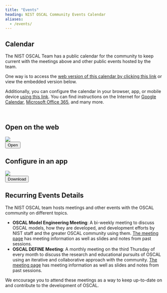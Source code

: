 ```yaml
---
title: "Events"
heading: NIST OSCAL Community Events Calendar
aliases:
  - /events/
---
```


## Calendar

The NIST OSCAL Team has a public calendar for the community to keep current with the meetings above and other public events hosted by the team.

One way is to access the [web version of this calendar by clicking this link](https://outlook.office365.com/calendar/published/553a60383771471381091ed979a954f6@nist.gov/e72d2ca648dc4c3db7470fb7339674f211929765598025548039/calendar.html) or view the embedded version below.

Additionally, you can configure the calendar in your browser, app, or mobile device [using this link](https://outlook.office365.com/owa/calendar/553a60383771471381091ed979a954f6@nist.gov/e72d2ca648dc4c3db7470fb7339674f211929765598025548039/calendar.ics). You can find instructions on the Internet for [Google Calendar](https://support.google.com/calendar/answer/37118), [Microsoft Office 365](https://support.microsoft.com/en-us/office/import-or-subscribe-to-a-calendar-in-outlook-on-the-web-503ffaf6-7b86-44fe-8dd6-8099d95f38df), and many more.

</br>

<div class="usa-card-group">
    <div class="usa-card tablet:grid-col-1"></div>
    <div class="usa-card tablet:grid-col-4">
        <div class="usa-card__container">
            <div class="usa-card__header">
                <h2 class="usa-card__heading"><a id="section_6" class="usa-anchor"></a>Open on the web</h2>
            </div>
            <div class="usa-card__media usa-card__media--inset">
                <div class="usa-card__img">
                    <img src="/img/usa-icons/link.svg"/>
                </div>
            </div>
            <div class="usa-card__footer">
                <button 
                    onclick="window.location.href='https://outlook.office365.com/owa/calendar/553a60383771471381091ed979a954f6@nist.gov/e72d2ca648dc4c3db7470fb7339674f211929765598025548039/calendar.html'"
                    type="button"
                    class="usa-button" 
                    id="events-web-calendar">Open</button>
            </div>
        </div>
    </div>
    <div class="usa-card tablet:grid-col-2"></div>
    <div class="usa-card tablet:grid-col-4">
        <div class="usa-card__container">
            <div class="usa-card__header">
                <h2 class="usa-card__heading"><a id="section_6" class="usa-anchor"></a>Configure in an app</h2>
            </div>
            <div class="usa-card__media usa-card__media--inset">
                <div class="usa-card__img">
                    <img src="/img/usa-icons/event.svg"/>
                </div>
            </div>
            <div class="usa-card__body">
            <div class="usa-card__footer">
                <button 
                    onclick="window.location.href='https://outlook.office365.com/owa/calendar/553a60383771471381091ed979a954f6@nist.gov/e72d2ca648dc4c3db7470fb7339674f211929765598025548039/calendar.ics'"
                    type="button"
                    class="usa-button" 
                    id="events-ics-download">Download</button>
            </div>
        </div>
    </div>
    <div class="usa-card tablet:grid-col-1"></div>
</div>

## Recurring Events Details

The NIST OSCAL team hosts meetings and other events with the OSCAL community on different topics.

- **OSCAL Model Engineering Meeting**: A bi-weekly meeting to discuss OSCAL models, how they are developed, and development efforts by NIST staff and the greater OSCAL community using them. [The meeting page](model-engineering-meeting/) has meeting information as well as slides and notes from past sessions.
- **OSCAL DEFINE Meeting**: A monthly meeting on the third Thursday of every month to discuss the research and educational pursuits of OSCAL using an iterative and collaborative approach with the community. [The meeting page](define-meeting/) has meeting information as well as slides and notes from past sessions.

We encourage you to attend these meetings as a way to keep up-to-date on and contribute to the development of OSCAL.

